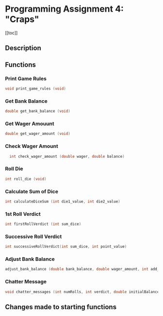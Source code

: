 # Programming Assignment 4: "Craps"

[[toc]]
## Description
## Functions

### Print Game Rules
  ```c
  void print_game_rules (void)
  ```

### Get Bank Balance
  ```c
  double get_bank_balance (void)
  ```

### Get Wager Amouunt
  ```c
  double get_wager_amount (void) 
  ```
  
### Check Wager Amount
```c
  int check_wager_amount (double wager, double balance)
```

### Roll Die
  ```c
  int roll_die (void)
  ```
  
### Calculate Sum of Dice
  ```c
  int calculateDiceSum (int die1_value, int die2_value) 
  ```

### 1st Roll Verdict
  ```c
  int firstRollVerdict (int sum_dice)
  ```

### Successive Roll Verdict
  ```c
  int successiveRollVerdict(int sum_dice, int point_value)
  ```

### Adjust Bank Balance
  ```c
  adjust_bank_balance (double bank_balance, double wager_amount, int add_or_subtract)
  ```

### Chatter Message
  ```c
  void chatter_messages (int numRolls, int verdict, double initialBalance, double currentBalance)
  ```
 ## Changes made to starting functions